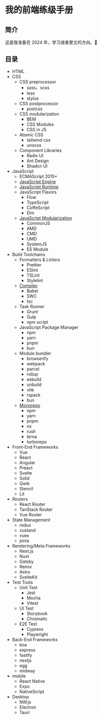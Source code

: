 # 我的前端练级手册

## 简介

这是我准备在 2024 年，学习或者更文的方向。👻

## 目录

- HTML
- CSS
  - CSS preprocessor
    - sass、scss
    - less
    - stylus
  - CSS postprocessor
    - postcss
  - CSS modularization
    - BEM
    - CSS Modules
    - CSS in JS
  - Atomic CSS
    - tailwind css
    - unocss
  - Component Libraries
    - Radix UI
    - Ant Design
    - Shadcn UI
- JavaScript
  - ECMAScript 2015+
  - [JavaScript Engine](https://juejin.cn/spost/7333421776461135881)
  - [JavaScript Runtime](https://juejin.cn/spost/7333421776461135881)
  - JavaScript Flavors
    - Flow
    - TypeScript
    - CoffeScript
    - Elm
  - [JavaScript Modularization](https://juejin.cn/post/7334503381199847475)
    - CommonJS
    - AMD
    - CMD
    - UMD
    - SystemJS
    - ES Module
- Build Toolchains
  - Formatters & Linters
    - Prettier
    - ESlint
    - TSLint
    - Stylelint
  - [Compiler](https://juejin.cn/post/7333421776460759049)
    - Babel
    - SWC
    - tsc
  - Task Runner
    - Grunt
    - Gulp
    - npm script
  - JavaScript Package Manager
    - npm
    - yarn
    - pnpm
    - bun
  - Module bundler
    - browserify
    - webpack
    - parcel
    - rollup
    - esbuild
    - unbuild
    - vite
    - rspack
    - bun
  - [Monorepo](https://juejin.cn/post/7333421776460759049)
    - npm
    - yarn
    - pnpm
    - nx
    - rush
    - lerna
    - turborepo
- Front-End Frameworks
  - Vue
  - React
  - Angular
  - Preact
  - Svelte
  - Solid
  - Qwik
  - Stencil
  - Lit
- Routers
  - React Router
  - TanStack Router
  - Vue Router
- State Management
  - redux
  - zustand
  - vuex
  - pinia
- Rendering/Meta Frameworks
  - Next.js
  - Nuxt
  - Gatsby
  - Remix
  - Astro
  - SvelteKit
- Test Tools
  - Unit Test
    - Jest
    - Mocha
    - Vitest
  - UI Test
    - Storybook
    - Chromatic
  - E2E Test
    - Cypress
    - Playwright
- Back-End Frameworks
  - koa
  - express
  - fastify
  - nestjs
  - egg
  - midway
- mobile
  - React Native
  - Expo
  - NativeScript
- Desktop
  - NW.js
  - Electron
  - Tauri
